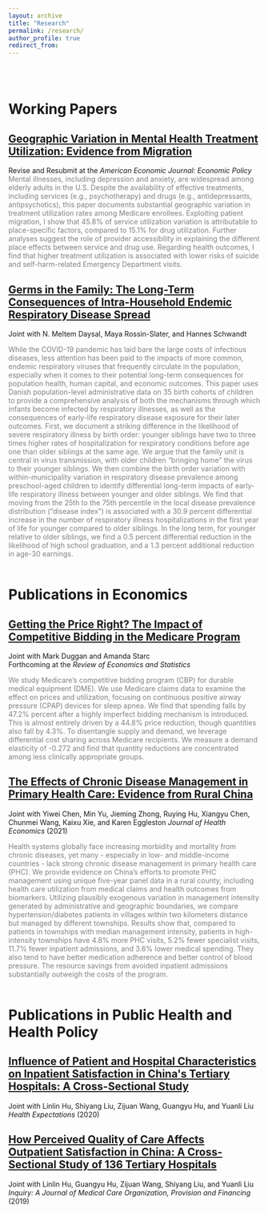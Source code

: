```yaml
---
layout: archive
title: "Research"
permalink: /research/
author_profile: true
redirect_from:
---
```


 <br/> <br/>

Working Papers
======

## [Geographic Variation in Mental Health Treatment Utilization: Evidence from Migration](../files/Ding_MH_GeoVariation.pdf)
 Revise and Resubmit at the *American Economic Journal: Economic Policy* <br/>
 <span style="color:gray"> Mental illnesses, including depression and anxiety, are widespread among elderly adults in the U.S. Despite the availability of effective treatments, including services (e.g., psychotherapy) and drugs (e.g., antidepressants, antipsychotics), this paper documents substantial geographic variation in treatment utilization rates among Medicare enrollees. Exploiting patient migration, I show that 45.8% of service utilization variation is attributable to place-specific factors, compared to 15.1% for drug utilization. Further analyses suggest the role of provider accessibility in explaining the different place effects between service and drug use. Regarding health outcomes, I find that higher treatment utilization is associated with lower risks of suicide and self-harm-related Emergency Department visits. </span>
 

## [Germs in the Family: The Long-Term Consequences of Intra-Household Endemic Respiratory Disease Spread](../files/ChildSickness_Draft.pdf)<br/> 
Joint with N. Meltem Daysal, Maya Rossin-Slater, and Hannes Schwandt 
 
 <span style="color:gray"> While the COVID-19 pandemic has laid bare the large costs of infectious diseases, less attention has been paid to the impacts of more common, endemic respiratory viruses that frequently circulate in the population, especially when it comes to their potential long-term consequences for population health, human capital, and economic outcomes. This paper uses Danish population-level administrative data on 35 birth cohorts of children to provide a comprehensive analysis of both the mechanisms through which infants become infected by respiratory illnesses, as well as the consequences of early-life respiratory disease exposure for their later outcomes. First, we document a striking difference in the likelihood of severe respiratory illness by birth order: younger siblings have two to three times higher rates of hospitalization for respiratory conditions before age one than older siblings at the same age. We argue that the family unit is central in virus transmission, with older children “bringing home” the virus to their younger siblings. We then combine the birth order variation with within-municipality variation in respiratory disease prevalence among preschool-aged children to identify differential long-term impacts of early-life respiratory illness between younger and older siblings. We find that moving from the 25th to the 75th percentile in the local disease prevalence distribution (“disease index”) is associated with a 30.9 percent differential increase in the number of respiratory illness hospitalizations in the first year of life for younger compared to older siblings. In the long term, for younger relative to older siblings, we find a 0.5 percent differential reduction in the likelihood of high school graduation, and a 1.3 percent additional reduction in age-30 earnings.  </span>  <br/> <br/>
 
 

 Publications in Economics
======

## [Getting the Price Right? The Impact of Competitive Bidding in the Medicare Program](../files/DME_Draft.pdf) <br/>
Joint with Mark Duggan and Amanda Starc <br/>
Forthcoming at the *Review of Economics and Statistics*
 
<span style="color:gray">  We study Medicare’s competitive bidding program (CBP) for durable medical equipment (DME). We use Medicare claims data to examine the effect on prices and utilization, focusing on continuous positive airway pressure (CPAP) devices for sleep apnea. We find that spending falls by 47.2% percent after a highly imperfect bidding mechanism is introduced. This is almost entirely driven by a 44.8% price reduction, though quantities also fall by 4.3%. To disentangle supply and demand, we leverage differential cost sharing across Medicare recipients. We measure a demand elasticity of -0.272 and find that quantity reductions are concentrated among less clinically appropriate groups. </span>


## [The Effects of Chronic Disease Management in Primary Health Care: Evidence from Rural China](https://www.sciencedirect.com/science/article/pii/S0167629621001247) <br/>
Joint with Yiwei Chen, Min Yu, Jieming Zhong, Ruying Hu, Xiangyu Chen, Chunmei Wang, Kaixu Xie, and Karen Eggleston
*Journal of Health Economics* (2021) 

<span style="color:gray"> Health systems globally face increasing morbidity and mortality from chronic diseases, yet many - especially in low- and middle-income countries - lack strong chronic disease management in primary health care (PHC). We provide evidence on China’s efforts to promote PHC management using unique five-year panel data in a rural county, including health care utilization from medical claims and health outcomes from biomarkers. Utilizing plausibly exogenous variation in management intensity generated by administrative and geographic boundaries, we compare hypertension/diabetes patients in villages within two kilometers distance but managed by different townships. Results show that, compared to patients in townships with median management intensity, patients in high-intensity townships have 4.8% more PHC visits, 5.2% fewer specialist visits, 11.7% fewer inpatient admissions, and 3.6% lower medical spending. They also tend to have better medication adherence and better control of blood pressure. The resource savings from avoided inpatient admissions substantially outweigh the costs of the program. </span>  <br/> <br/>



 Publications in Public Health and Health Policy
======

## [Influence of Patient and Hospital Characteristics on Inpatient Satisfaction in China's Tertiary Hospitals: A Cross-Sectional Study](https://onlinelibrary.wiley.com/doi/full/10.1111/hex.12974) <br/>
Joint with Linlin Hu, Shiyang Liu, Zijuan Wang, Guangyu Hu, and Yuanli Liu <br/>
*Health Expectations* (2020) 


## [How Perceived Quality of Care Affects Outpatient Satisfaction in China: A Cross-Sectional Study of 136 Tertiary Hospitals](https://journals.sagepub.com/doi/full/10.1177/0046958019895397) <br/>
Joint with Linlin Hu, Guangyu Hu, Zijuan Wang, Shiyang Liu, and Yuanli Liu <br/>
*Inquiry: A Journal of Medical Care Organization, Provision and Financing* (2019)




